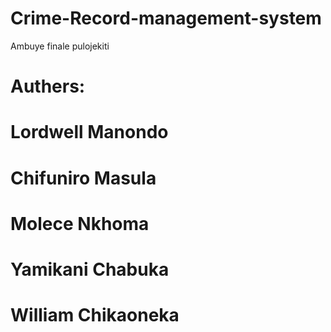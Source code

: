 # Crime-Record-management-system
Ambuye finale pulojekiti
# Authers:
# Lordwell Manondo
# Chifuniro Masula
# Molece Nkhoma
# Yamikani Chabuka
# William Chikaoneka
